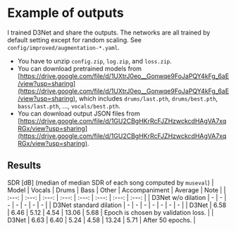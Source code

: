 # Example of outputs
I trained D3Net and share the outputs. The networks are all trained by default setting except for random scaling. See `config/improved/augmentation-*.yaml`.
- You have to unzip `config.zip`, `log.zip`, and `loss.zip`.
- You can download pretrained models from [https://drive.google.com/file/d/1UXtrJ0eo__Gonwqe9FoJaPQY4kFg_6aE/view?usp=sharing](https://drive.google.com/file/d/1UXtrJ0eo__Gonwqe9FoJaPQY4kFg_6aE/view?usp=sharing), which includes `drums/last.pth`, `drums/best.pth`, `bass/last.pth`, ..., `vocals/best.pth`.
- You can download output JSON files from [https://drive.google.com/file/d/1GU2CBgHKrRcFJZHzwckcdHAgVA7xqRGx/view?usp=sharing](https://drive.google.com/file/d/1GU2CBgHKrRcFJZHzwckcdHAgVA7xqRGx/view?usp=sharing).

## Results
SDR [dB] (median of median SDR of each song computed by `museval`)
| Model | Vocals | Drums | Bass | Other | Accompaniment | Average | Note |
| :---: | :---: | :---: | :---: | :---: | :---: | :---: | :---: |
| D3Net w/o dilation | - | - | - | - | - | - | - |
| D3Net standard dilation | - | - | - | - | - | - | - |
| D3Net | 6.58 | 6.46 | 5.12 | 4.54 | 13.06 | 5.68 | Epoch is chosen by validation loss. |
| D3Net | 6.63 | 6.40 | 5.24 | 4.58 | 13.24 | 5.71 | After 50 epochs. |